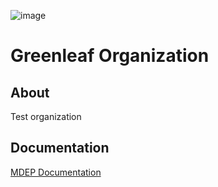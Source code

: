 ![image](https://github.com/user-attachments/assets/23b81eda-fb8a-4612-a88c-4f00c2c93139)

  # Greenleaf Organization

  ## About
  Test organization

<!--

**Here are some ideas to get you started:**

🙋‍♀️ A short introduction - what is your organization all about?
🌈 Contribution guidelines - how can the community get involved?
👩‍💻 Useful resources - where can the community find your docs? Is there anything else the community should know?
🍿 Fun facts - what does your team eat for breakfast?
🧙 Remember, you can do mighty things with the power of [Markdown](https://docs.github.com/github/writing-on-github/getting-started-with-writing-and-formatting-on-github/basic-writing-and-formatting-syntax)
-->

## Documentation
[MDEP Documentation](https://shiny-adventure-j71ww6z.pages.github.io/)
